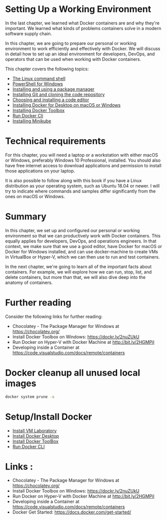 
# Setting Up a Working Environment

In the last chapter, we learned what Docker containers are and why they're important. We learned what kinds of problems containers solve in a modern software supply chain.

In this chapter, we are going to prepare our personal or working environment to work efficiently and effectively with Docker. We will discuss in detail how to set up an ideal environment for developers, DevOps, and operators that can be used when working with Docker containers.

This chapter covers the following topics:


- [The Linux command shell](The-Linux-command-shell.md)
- [PowerShell for Windows](PowerShell-for-Windows.md)
- [Installing and using a package manager](Installing-and-using-a-package-manager.md)
- [Installing Git and cloning the code repository](Installing-Git-and-cloning-the-code-repository.md)
- [Choosing and installing a code editor](Choosing-and-installing-a-code-editor.md)
- [Installing Docker for Desktop on macOS or Windows](Installing-Docker-for-Desktop-on-macOS-or-Windows.md)
- [Installing Docker Toolbox](Installing-Docker-Toolbox.md)
- [Run Docker Cli](Run-Docker-Cli.md)
- [Installing Minikube](Installing-Minikube.md)


# Technical requirements
For this chapter, you will need a laptop or a workstation with either macOS or Windows, preferably Windows 10 Professional, installed. You should also have free internet access to download applications and permission to install those applications on your laptop.

It is also possible to follow along with this book if you have a Linux distribution as your operating system, such as Ubuntu 18.04 or newer. I will try to indicate where commands and samples differ significantly from the ones on macOS or Windows.

# Summary
In this chapter, we set up and configured our personal or working environment so that we can productively work with Docker containers. This equally applies for developers, DevOps, and operations engineers. In that context, we make sure that we use a good editor, have Docker for macOS or Docker for Windows installed, and can use docker-machine to create VMs in VirtualBox or Hyper-V, which we can then use to run and test containers.

In the next chapter, we're going to learn all of the important facts about containers. For example, we will explore how we can run, stop, list, and delete containers, but more than that, we will also dive deep into the anatomy of containers. 

# Further reading
Consider the following links for further reading:

- Chocolatey - The Package Manager for Windows at https://chocolatey.org/
- Install Docker Toolbox on Windows: https://dockr.ly/2nuZUkU
- Run Docker on Hyper-V with Docker Machine at http://bit.ly/2HGMPiI
- Developing inside a Container at https://code.visualstudio.com/docs/remote/containers












# Docker cleanup all unused local images

```bash
docker system prune -a
```


# Setup/Install Docker

- [Install VM Laboratory](install-VM-CLient-Hyper-V.md)
- [Install Docker Desktop](Install-docker-Desktop.md)
- [Install Docker ToolBox](Install-docker-toolbox.md)
- [Run Docker CLI](Run-Docker-Cli.md)


# Links :
- Chocolatey - The Package Manager for Windows at https://chocolatey.org/
- Install Docker Toolbox on Windows: https://dockr.ly/2nuZUkU
- Run Docker on Hyper-V with Docker Machine at http://bit.ly/2HGMPiI
- Developing inside a Container at https://code.visualstudio.com/docs/remote/containers
- Docker Get Started: https://docs.docker.com/get-started/
